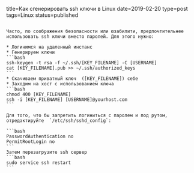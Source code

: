 title=Как сгенерировать ssh ключи в Linux
date=2019-02-20
type=post
tags=Linux
status=published
~~~~~~

Часто, по соображения безопасности или юзабилити, предпочтительнее использовать ssh ключи вместо паролей. Для этого нужно:

* Логинимся на удаленный инстанс
* Генерируем ключи
```bash
ssh-keygen -t rsa -f ~/.ssh/[KEY_FILENAME] -C [USERNAME]
cat [KEY_FILENAME].pub >> ~/.ssh/authorized_keys
```
* Скачиваем приватный ключ  ([KEY_FILENAME]) себе
* Заходим на хост с использованием ключа
```bash
chmod 400 [KEY_FILENAME]
ssh -i [KEY_FILENAME] [USERNAME]@yourhost.com
```

Для того, что бы запретить логиниться с паролем и под рутом, отредактируйте  `/etc/ssh/sshd_config`:

```bash
PasswordAuthentication no
PermitRootLogin no
```
Затем перезагрузите ssh сервер
```bash
sudo service ssh restart
```
